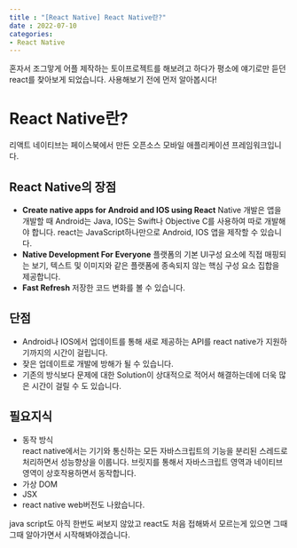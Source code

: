 ```yaml
---
title : "[React Native] React Native란?"
date : 2022-07-10
categories:
- React Native
---
```


혼자서 조그맣게 어플 제작하는 토이프로젝트를 해보려고 하다가 평소에 얘기로만 듣던 react를 찾아보게 되었습니다.  사용해보기 전에 먼저 알아봅시다!

# React Native란?  
리액트 네이티브는 페이스북에서 만든 오픈소스 모바일 애플리케이션 프레임워크입니다.    
## React Native의 장점  
- **Create native apps for Android and IOS using React**  Native 개발은 앱을 개발할 때 Android는 Java, IOS는 Swift나 Objective C를 사용하여 따로 개발해야 합니다. react는 JavaScript하나만으로 Android, IOS 앱을 제작할 수 있습니다.
- **Native Development For Everyone**  플랫폼의 기본 UI구성 요소에 직접 매핑되는 보기, 텍스트 및 이미지와 같은 플랫폼에 종속되지 않는 핵심 구성 요소 집합을 제공합니다.  
- **Fast Refresh**  저장한 코드 변화를 볼 수 있습니다.  

## 단점
- Android나 IOS에서 업데이트를 통해 새로 제공하는 API를 react native가 지원하기까지의 시간이 걸립니다.  
- 잦은 업데이트로 개발에 방해가 될 수 있습니다.
- 기존의 방식보다 문제에 대한 Solution이 상대적으로 적어서 해결하는데에 더욱 많은 시간이 걸릴 수 도 있습니다.  

## 필요지식  
- 동작 방식  
  react native에서는 기기와 통신하는 모든 자바스크립트의 기능을 분리된 스레드로 처리하면서 성능향상을 이룹니다.  브릿지를 통해서 자바스크립트 영역과 네이티브 영역이 상호작용하면서 동작합니다.  
- 가상 DOM  
- JSX
- react native web버전도 나왔습니다.  

java script도 아직 한번도 써보지 않았고 react도 처음 접해봐서 모르는게 있으면 그때그때 알아가면서 시작해봐야겠습니다.